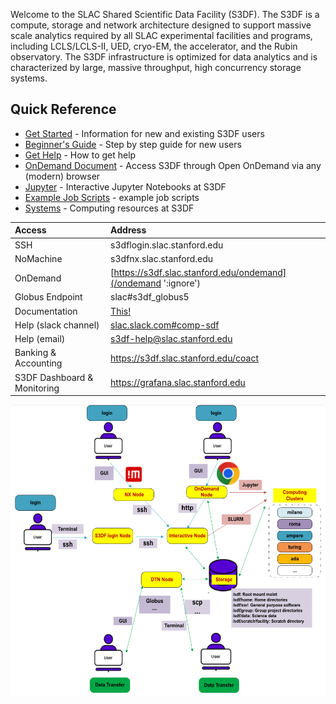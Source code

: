 Welcome to the SLAC Shared Scientific Data Facility (S3DF). The S3DF
is a compute, storage and network architecture designed to support
massive scale analytics required by all SLAC experimental facilities
and programs, including LCLS/LCLS-II, UED, cryo-EM, the accelerator,
and the Rubin observatory. The S3DF infrastructure is optimized for
data analytics and is characterized by large, massive throughput, high
concurrency storage systems.


## Quick Reference

- [Get Started](getstarted.md) - Information for new and existing S3DF users
- [Beginner's Guide](beginnerguide.md) - Step by step guide for new users
- [Get Help](contact-us.md) - How to get help
- [OnDemand Document](interactive-compute.md#ondemand) - Access S3DF through Open OnDemand via any (modern) browser
- [Jupyter](interactive-compute.md###jupyter) - Interactive Jupyter Notebooks at S3DF
- [Example Job Scripts](reference.md#create-batch-script) - example job scripts
- [Systems](batch-compute.md#cluster) - Computing resources at S3DF


| Access 	| Address | 
| :--- | :--- |
| SSH 	|  s3dflogin.slac.stanford.edu|
| NoMachine |  s3dfnx.slac.stanford.edu|
| OnDemand 	| [https://s3df.slac.stanford.edu/ondemand](/ondemand ':ignore') |	
| Globus Endpoint 	| slac#s3df_globus5|
| Documentation | [This!](/ ':ignore')|
| Help (slack channel) | [slac.slack.com#comp-sdf](https://app.slack.com/client/T1X4J8FJ8/C01965DTG91)|
| Help (email) | s3df-help@slac.stanford.edu|
| Banking & Accounting | https://s3df.slac.stanford.edu/coact|
| S3DF Dashboard & Monitoring | https://grafana.slac.stanford.edu|


![Resource](assets/Resource.png)
